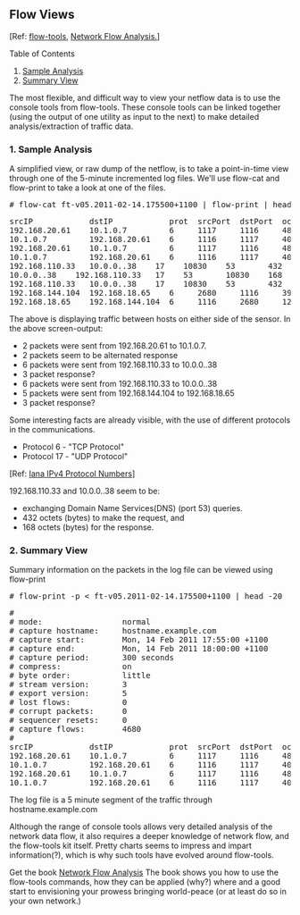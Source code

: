 ## Flow Views

&#91;Ref: [flow-tools](http://code.google.com/p/flow-tools/),  <a href="http://networkflowanalysis.com" title="Michael W. Lucas' book 'Network Flow Analysis'">Network Flow Analysis.</a>]

<div class="toc">

Table of Contents

<ol>
	<li><a href="#sample">Sample Analysis</a></li>
	<li><a href="#summary">Summary View</a></li>
</ol>

</div>

The most flexible, and difficult way to view your netflow
data is to use the console tools from flow-tools. These console 
tools can be linked together (using the output of one utility as
input to the next) to make detailed analysis/extraction of traffic
data.

### <a name="sample"></a> 1. Sample Analysis

A simplified view, or raw dump of the netflow, is to take a point-in-time
view through one of the 5-minute incremented log files. We'll use
flow-cat and flow-print to take a look at one of the files.

<pre class="command-line">
# flow-cat ft-v05.2011-02-14.175500+1100 | flow-print | head -10
</pre>
<pre class="screen-output">
srcIP            dstIP            prot  srcPort  dstPort  octets      packets
192.168.20.61    10.1.0.7         6     1117     1116     48          1
10.1.0.7         192.168.20.61    6     1116     1117     40          1
192.168.20.61    10.1.0.7         6     1117     1116     48          1
10.1.0.7         192.168.20.61    6     1116     1117     40          1
192.168.110.33   10.0.0..38    17    10830    53       432         6
10.0.0..38    192.168.110.33   17    53       10830    168         3
192.168.110.33   10.0.0..38    17    10830    53       432         6
192.168.144.104  192.168.18.65    6     2680     1116     393         5
192.168.18.65    192.168.144.104  6     1116     2680     128         3
</pre>

The above is displaying traffic between hosts on either side of the
sensor. In the above screen-output:

-	2 packets were sent from 192.168.20.61 to 10.1.0.7. 
-	2 packets seem to be alternated response
-	6 packets were sent from 192.168.110.33 to 10.0.0..38 
-	3 packet response?
-	6 packets were sent from 192.168.110.33 to 10.0.0..38 
-	5 packets were sent from 192.168.144.104 to 192.168.18.65
-	3 packet response?

Some interesting facts are already visible, with the use of different
protocols in the communications.

-	Protocol 6 - "TCP Protocol"
-	Protocol 17 - "UDP Protocol"

&#91;Ref: [Iana IPv4 Protocol Numbers](http://www.iana.org/assignments/protocol-numbers/protocol-numbers.xml)]

192.168.110.33 and 10.0.0..38 seem to be:

-	exchanging Domain Name Services(DNS) (port 53) queries. 
-	432 octets (bytes) to make the request, and 
-	168 octets (bytes) for the response.

### <a name="summary"></a> 2. Summary View

Summary information on the packets in the log file can be viewed
using flow-print

<pre class="command-line">
# flow-print -p < ft-v05.2011-02-14.175500+1100 | head -20
</pre>

<pre class="screen-output">
#
# mode:                 normal
# capture hostname:     hostname.example.com
# capture start:        Mon, 14 Feb 2011 17:55:00 +1100
# capture end:          Mon, 14 Feb 2011 18:00:00 +1100
# capture period:       300 seconds
# compress:             on
# byte order:           little
# stream version:       3
# export version:       5
# lost flows:           0
# corrupt packets:      0
# sequencer resets:     0
# capture flows:        4680
#
srcIP            dstIP            prot  srcPort  dstPort  octets      packets
192.168.20.61    10.1.0.7         6     1117     1116     48          1
10.1.0.7         192.168.20.61    6     1116     1117     40          1
192.168.20.61    10.1.0.7         6     1117     1116     48          1
10.1.0.7         192.168.20.61    6     1116     1117     40          1
</pre>

The log file is a 5 minute segment of the traffic through hostname.example.com

Although the range of console tools allows very detailed analysis of the 
network data flow, it also requires a <a title="aka non-intuitive">deeper knowledge</a>
of network flow, and
the flow-tools kit itself. Pretty charts seems to impress and impart information(?),
which is why such tools have evolved around flow-tools.

Get the book [Network Flow Analysis](
http://networkflowanalysis.com "Michael W. Lucas' book 'Network Flow Analysis'")
The book shows you how to use the flow-tools commands, how they can be applied (why?)
where and a good start to envisioning your prowess bringing world-peace 
(or at least do so in your own network.)